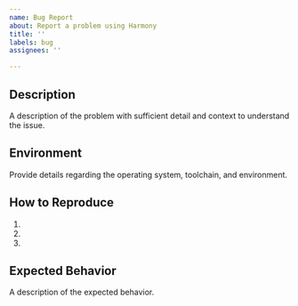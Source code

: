 ```yaml
---
name: Bug Report
about: Report a problem using Harmony
title: ''
labels: bug
assignees: ''

---
```


## Description

A description of the problem with sufficient detail and context to understand the issue.

## Environment

Provide details regarding the operating system, toolchain, and environment.

## How to Reproduce

1. 
2.
3.

## Expected Behavior

A description of the expected behavior.